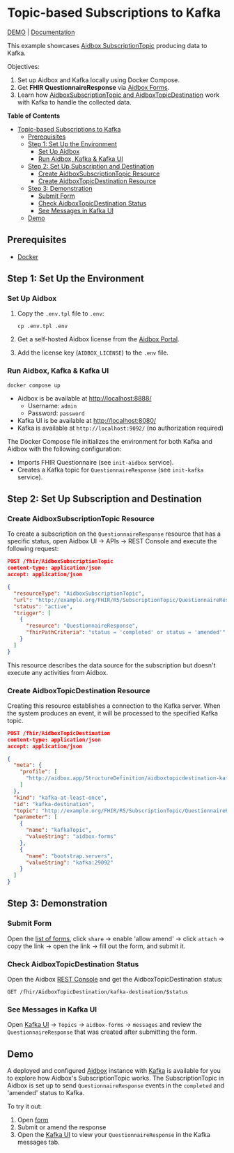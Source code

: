 # Topic-based Subscriptions to Kafka
[DEMO](https://github.com/Aidbox/app-examples/blob/main/aidbox-subscriptions-to-kafka/README.md#demo) | [Documentation](https://docs.aidbox.app/modules-1/topic-based-subscriptions/wip-dynamic-subscriptiontopic-with-destinations?utm_source=app-examples&utm_medium=readme)

This example showcases [Aidbox SubscriptionTopic](https://docs.aidbox.app/modules-1/topic-based-subscriptions/wip-dynamic-subscriptiontopic-with-destinations) producing data to  Kafka.

Objectives:

1. Set up Aidbox and Kafka locally using Docker Compose.
2. Get **FHIR QuestionnaireResponse** via [Aidbox Forms](https://docs.aidbox.app/modules-1/aidbox-forms).
3. Learn how [AidboxSubscriptionTopic and AidboxTopicDestination](https://docs.aidbox.app/modules-1/topic-based-subscriptions/wip-dynamic-subscriptiontopic-with-destinations) work with Kafka to handle the collected data.

<!-- markdown-toc start - Don't edit this section. Run M-x markdown-toc-refresh-toc -->
**Table of Contents**

- [Topic-based Subscriptions to Kafka](#topic-based-subscriptions-to-kafka)
    - [Prerequisites](#prerequisites)
    - [Step 1: Set Up the Environment](#step-1-set-up-the-environment)
        - [Set Up Aidbox](#set-up-aidbox)
        - [Run Aidbox, Kafka & Kafka UI](#run-aidbox-kafka--kafka-ui)
    - [Step 2: Set Up Subscription and Destination](#step-2-set-up-subscription-and-destination)
        - [Create AidboxSubscriptionTopic Resource](#create-aidboxsubscriptiontopic-resource)
        - [Create AidboxTopicDestination Resource](#create-aidboxtopicdestination-resource)
    - [Step 3: Demonstration](#step-3-demonstration)
        - [Submit Form](#submit-form)
        - [Check AidboxTopicDestination Status](#check-aidboxtopicdestination-status)
        - [See Messages in Kafka UI](#see-messages-in-kafka-ui)
    - [Demo](#demo)

<!-- markdown-toc end -->

## Prerequisites

- [Docker](https://www.docker.com/)

## Step 1: Set Up the Environment

### Set Up Aidbox

1. Copy the `.env.tpl` file to `.env`:

    ```shell
    cp .env.tpl .env
    ```

2. Get a self-hosted Aidbox license from the [Aidbox Portal](https://aidbox.app/).

3. Add the license key (`AIDBOX_LICENSE`) to the `.env` file.

### Run Aidbox, Kafka & Kafka UI

```shell
docker compose up
```

- Aidbox is be available at <http://localhost:8888/>
  - Username: `admin`
  - Password: `password`
- Kafka UI is be available at <http://localhost:8080/>
- Kafka is available at `http://localhost:9092/` (no authorization required)

The Docker Compose file initializes the environment for both Kafka and Aidbox with the following configuration:

- Imports FHIR Questionnaire (see `init-aidbox` service).
- Creates a Kafka topic for `QuestionnaireResponse` (see `init-kafka` service).

## Step 2: Set Up Subscription and Destination

### Create AidboxSubscriptionTopic Resource

To create a subscription on the `QuestionnaireResponse` resource that has a specific status, open Aidbox UI -> APIs -> REST Console and execute the following request:

```json
POST /fhir/AidboxSubscriptionTopic
content-type: application/json
accept: application/json

{
  "resourceType": "AidboxSubscriptionTopic",
  "url": "http://example.org/FHIR/R5/SubscriptionTopic/QuestionnaireResponse-topic",
  "status": "active",
  "trigger": [
    {
      "resource": "QuestionnaireResponse",
      "fhirPathCriteria": "status = 'completed' or status = 'amended'"
    }
  ]
}
```
This resource describes the data source for the subscription but doesn't execute any activities from Aidbox.

### Create AidboxTopicDestination Resource

Creating this resource establishes a connection to the Kafka server. When the system produces an event, it will be processed to the specified Kafka topic.

```json
POST /fhir/AidboxTopicDestination
content-type: application/json
accept: application/json

{
  "meta": {
    "profile": [
      "http://aidbox.app/StructureDefinition/aidboxtopicdestination-kafka-at-least-once"
    ]
  },
  "kind": "kafka-at-least-once",
  "id": "kafka-destination",
  "topic": "http://example.org/FHIR/R5/SubscriptionTopic/QuestionnaireResponse-topic",
  "parameter": [
    {
      "name": "kafkaTopic",
      "valueString": "aidbox-forms"
    },
    {
      "name": "bootstrap.servers",
      "valueString": "kafka:29092"
    }
  ]
}
```

## Step 3: Demonstration

### Submit Form

Open the [list of forms](http://localhost:8888/ui/sdc#/), click `share` -> enable 'allow amend' -> click `attach` -> copy the link -> open the link -> fill out the form, and submit it.

### Check AidboxTopicDestination Status

Open the Aidbox [REST Console](http://localhost:8888/ui/console#/rest) and get the AidboxTopicDestination status:

```
GET /fhir/AidboxTopicDestination/kafka-destination/$status
```

### See Messages in Kafka UI

Open [Kafka UI](http://localhost:8080/) -> `Topics` -> `aidbox-forms` -> `messages` and review the `QuestionnaireResponse` that was created after submitting the form.

## Demo

A deployed and configured [Aidbox](https://subscriptions.hz.aidbox.dev/) instance with [Kafka](https://kafka-ui-subscriptions.hz.aidbox.dev/) is available for you to explore how Aidbox's SubscriptionTopic works. The SubscriptionTopic in Aidbox is set up to send `QuestionnaireResponse` events in the `completed` and 'amended' status to Kafka.

To try it out:

1. Open [form](https://bit.ly/aidbox-subscriptions-form)
2. Submit or amend the response
7. Open the [Kafka UI](https://bit.ly/subscriptions-demo-kafka-ui) to view your `QuestionnaireResponse` in the Kafka messages tab.
